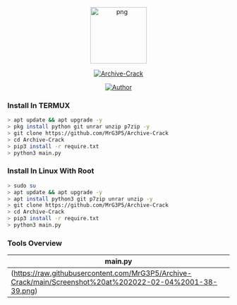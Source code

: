 <p align="center">
<img src="https://avatars.githubusercontent.com/u/57594747?s=400&u=da1eec8bf84a62a2ca11230d358dfac0bb000bcd&v=4" alt="png" width="128" height="128"/>
</p>
<p align="center">
<a href="#"><img title="Archive-Crack" src="https://img.shields.io/badge/Archive Crack-green?colorA=%23ff0000&colorB=%23017e40&style=for-the-badge"></a>
</p>
<p align="center">
<a href="https://github.com/MrG3P5"><img title="Author" src="https://img.shields.io/badge/Author-X MrG3P5-red.svg?style=for-the-badge&logo=github"></a>
</p>

### Install In TERMUX

```bash
> apt update && apt upgrade -y
> pkg install python git unrar unzip p7zip -y
> git clone https://github.com/MrG3P5/Archive-Crack
> cd Archive-Crack
> pip3 install -r require.txt
> python3 main.py
```

### Install In Linux With Root

```bash
> sudo su
> apt update && apt upgrade -y
> apt install python3 git p7zip unrar unzip -y
> git clone https://github.com/MrG3P5/Archive-Crack
> cd Archive-Crack
> pip3 install -r require.txt
> python3 main.py
```

### Tools Overview
|    main.py    |
| ------------- |
|(https://raw.githubusercontent.com/MrG3P5/Archive-Crack/main/Screenshot%20at%202022-02-04%2001-38-39.png)|
